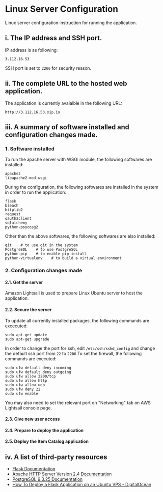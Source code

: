 # Linux Server Configuration
Linux server configuration instruction for running the application.


## i. The IP address and SSH port.
IP address is as following:
```
3.112.16.53
```

SSH port is set to `2200` for security reason.


## ii. The complete URL to the hosted web application.

The application is currently avaialble in the following URL:
```
http://3.112.16.53.xip.io
```


## iii. A summary of software installed and configuration changes made.

### 1. Software installed
To run the apache server with WSGI module, the following softwares are installed:
```
apache2
libapache2-mod-wsgi
```
During the configuration, the following softwares are installed in the system
in order to run the application:
```
flask
bleach
httplib2
request
oauth2client
sqlalchemy
python-psycopg2
```
Other than the above softwares, the following softwares are also installed:
```
git    # to use git in the system
PostgreSQL    # to use PostgreSQL
python-pip    # to enable pip install
python-virtualenv    # to build a virtual environment

```


### 2. Configuration changes made

#### 2.1. Get the server
Amazon Lightsail is used to prepare Linux Ubuntu server to host the application.

#### 2.2. Secure the server
To update all currently installed packages, the following commands are excecuted:
```
sudo apt-get update
sudo apt-get upgrade
```

In order to change the port for ssh, edit `/etc/ssh/sshd_config` and change the default ssh port from `22` to `2200`
To set the firewall, the following commands are executed:
```
sudo ufw default deny incoming
sudo ufw default deny outgoing
sudo ufw allow 2200/tcp
sudo ufw allow http
sudo ufw allow udp
sudo ufw deny 22
sudo ufw enable
```

You may also need to set the relevant port on "Networking" tab on AWS Lightsail console page. 


#### 2.3. Give new user access


#### 2.4. Prepare to deploy the application


#### 2.5. Deploy the Item Catalog application


## iv. A list of third-party resources
- [Flask Documentation](http://flask.pocoo.org/docs/0.12/)
- [Apache HTTP Server Version 2.4 Documentation](https://httpd.apache.org/docs/2.4/)
- [PostgreSQL 9.3.25 Documentation](https://www.postgresql.org/docs/9.3/index.html)
- [How To Deploy a Flask Application on an Ubuntu VPS - DigitalOcean](https://www.digitalocean.com/community/tutorials/how-to-deploy-a-flask-application-on-an-ubuntu-vps)
